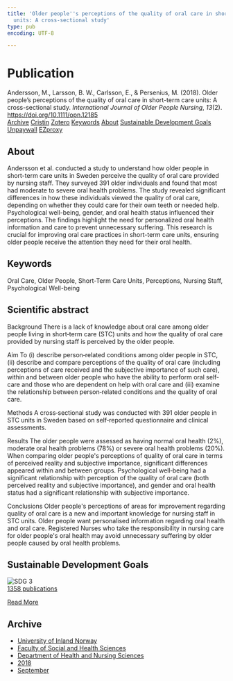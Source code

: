 ```yaml
---
title: 'Older people''s perceptions of the quality of oral care in short-term care
  units: A cross-sectional study'
type: pub
encoding: UTF-8

---
```

<h1>Publication</h1>
<article id="csl-bib-container-AKK22HH6" class="csl-bib-container">
  <div class="csl-bib-body"> <div class="csl-entry">Andersson, M., Larsson, B. W., Carlsson, E., &#38; Persenius, M. (2018). Older people’s perceptions of the quality of oral care in short-term care units: A cross-sectional study. <i>International Journal of Older People Nursing</i>, <i>13</i>(2). <a href="https://doi.org/10.1111/opn.12185">https://doi.org/10.1111/opn.12185</a></div> </div>
  <div class="csl-bib-buttons">
    <a href="#taxonomy-article-AKK22HH6" alt="archive" class="csl-bib-button">Archive</a>
    <a href="https://app.cristin.no/results/show.jsf?id=1608202" alt="Cristin" class="csl-bib-button">Cristin</a>
    <a href="http://zotero.org/groups/5881554/items/AKK22HH6" alt="Zotero" class="csl-bib-button">Zotero</a>
    <a href="#keywords-article-AKK22HH6" alt="keywords" class="csl-bib-button">Keywords</a>
    <a href="#about-article-AKK22HH6" alt="about_pub" class="csl-bib-button">About</a>
    <a href="#sdg-article-AKK22HH6" alt="sdg" class="csl-bib-button">Sustainable Development Goals</a>
    <a href="https://doi.org/10.1111/opn.12185" alt="Unpaywall" class="csl-bib-button">Unpaywall</a>
    <a href="https://doi.org/10.1111/opn.12185" alt="EZproxy" class="csl-bib-button">EZproxy</a>
  </div>
  <div id="csl-bib-meta-container-AKK22HH6"></div>
</article>
<div id="csl-bib-meta-AKK22HH6" class="csl-bib-meta">
  <article id="about-article-AKK22HH6" class="about_pub-article">
    <h1>About</h1>
    Andersson et al. conducted a study to understand how older people in short-term care units in Sweden perceive the quality of oral care provided by nursing staff. They surveyed 391 older individuals and found that most had moderate to severe oral health problems. The study revealed significant differences in how these individuals viewed the quality of oral care, depending on whether they could care for their own teeth or needed help. Psychological well-being, gender, and oral health status influenced their perceptions. The findings highlight the need for personalized oral health information and care to prevent unnecessary suffering. This research is crucial for improving oral care practices in short-term care units, ensuring older people receive the attention they need for their oral health.
  </article>
  <article id="keywords-article-AKK22HH6" class="keywords-article">
    <h1>Keywords</h1>
    Oral Care, Older People, Short-Term Care Units, Perceptions, Nursing Staff, Psychological Well-being
  </article>
  <article id="abstract-article-AKK22HH6" class="abstract-article">
    <h1>Scientific abstract</h1>
    Background 
There is a lack of knowledge about oral care among older people living in short‐term care (STC) units and how the quality of oral care provided by nursing staff is perceived by the older people. 
 
Aim 
To (i) describe person‐related conditions among older people in STC, (ii) describe and compare perceptions of the quality of oral care (including perceptions of care received and the subjective importance of such care), within and between older people who have the ability to perform oral self‐care and those who are dependent on help with oral care and (iii) examine the relationship between person‐related conditions and the quality of oral care. 
 
Methods 
A cross‐sectional study was conducted with 391 older people in STC units in Sweden based on self‐reported questionnaire and clinical assessments. 
 
Results 
The older people were assessed as having normal oral health (2%), moderate oral health problems (78%) or severe oral health problems (20%). When comparing older people's perceptions of quality of oral care in terms of perceived reality and subjective importance, significant differences appeared within and between groups. Psychological well‐being had a significant relationship with perception of the quality of oral care (both perceived reality and subjective importance), and gender and oral health status had a significant relationship with subjective importance. 
 
Conclusions 
Older people's perceptions of areas for improvement regarding quality of oral care is a new and important knowledge for nursing staff in STC units. Older people want personalised information regarding oral health and oral care. Registered Nurses who take the responsibility in nursing care for older people's oral health may avoid unnecessary suffering by older people caused by oral health problems.
  </article>
  <article id="sdg-article-AKK22HH6" class="sdg-article">
    <h1>Sustainable Development Goals</h1>
    <div class="sdg-container"><div id="sdg3" class="sdg">
        <img src="{{< params subfolder >}}images/sdg/sdg03_en.png" class="image" alt="SDG 3">
        <div class="sdg-overlay">
          <a href="{{< params subfolder >}}en/archive/?sdg=3#archive" class="sdg-publication-count"><span>1358</span> publications</a>
          <p><a href="https://sdgs.un.org/goals/goal3" class="sdg-read-more">Read More</a></p>
        </div>
      </div></div>
  </article>
  <article id="taxonomy-article-AKK22HH6" class="taxonomy-article">
    <h1>Archive</h1>
    <ul>
      <li><a href="{{< params subfolder >}}en/archive/?key=3DCRN523">University of Inland Norway</a></li>
      <li><a href="{{< params subfolder >}}en/archive/?key=IDKFS3MX">Faculty of Social and Health Sciences</a></li>
      <li><a href="{{< params subfolder >}}en/archive/?key=GTV4ECMZ">Department of Health and Nursing Sciences</a></li>
      <li><a href="{{< params subfolder >}}en/archive/?key=676HMQBA">2018</a></li>
      <li><a href="{{< params subfolder >}}en/archive/?key=G8SKACTJ">September</a></li>
    </ul>
  </article>
</div>
